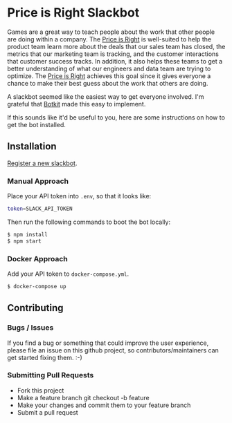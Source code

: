 # Price is Right Slackbot

Games are a great way to teach people about the work that other people
are doing within a company.
The [Price is Right][0] is well-suited to help the product team learn more
about the deals that our sales team has closed, the metrics that our marketing
team is tracking, and the customer interactions that customer success tracks.
In addition, it also helps these teams to get a better understanding of what
our engineers and data team are trying to optimize.
The [Price is Right][0] achieves this goal since it gives everyone a chance to
make their best guess about the work that others are doing.

A slackbot seemed like the easiest way to get everyone involved.
I'm grateful that [Botkit](https://www.botkit.ai/) made this easy to implement.

If this sounds like it'd be useful to you, here are some instructions on how
to get the bot installed.

## Installation

[Register a new slackbot](http://my.slack.com/services/new/bot).

### Manual Approach

Place your API token into `.env`, so that it looks like:

```bash
token=SLACK_API_TOKEN
```

Then run the following commands to boot the bot locally:

```bash
$ npm install
$ npm start
```

### Docker Approach

Add your API token to `docker-compose.yml`.

```bash
$ docker-compose up
```

## Contributing

### Bugs / Issues

If you find a bug or something that could improve the user experience,
please file an issue on this github project,
so contributors/maintainers can get started fixing them. :-)

### Submitting Pull Requests

- Fork this project
- Make a feature branch git checkout -b feature
- Make your changes and commit them to your feature branch
- Submit a pull request

[0]: https://en.wikipedia.org/wiki/The_Price_Is_Right
